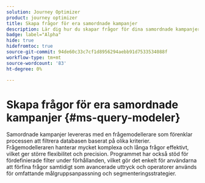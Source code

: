 ```yaml
---
solution: Journey Optimizer
product: journey optimizer
title: Skapa frågor för era samordnade kampanjer
description: Lär dig hur du skapar frågor för dina samordnade kampanjer
badge: label="Alpha"
hide: true
hidefromtoc: true
source-git-commit: 94de60c33c7cf1d8956294aebb91d7533534088f
workflow-type: tm+mt
source-wordcount: '83'
ht-degree: 0%

---
```


# Skapa frågor för era samordnade kampanjer {#ms-query-modeler}

Samordnade kampanjer levereras med en frågemodellerare som förenklar processen att filtrera databasen baserat på olika kriterier. Frågemodelleraren hanterar mycket komplexa och långa frågor effektivt, vilket ger större flexibilitet och precision. Programmet har också stöd för fördefinierade filter under förhållanden, vilket gör det enkelt för användarna att förfina frågor samtidigt som avancerade uttryck och operatorer används för omfattande målgruppsanpassning och segmenteringsstrategier.